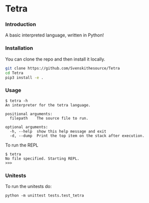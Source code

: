 # Tetra
### Introduction
A basic interpreted language, written in Python!
### Installation
You can clone the repo and then install it locally.
```bash
git clone https://github.com/Svenskithesource/Tetra
cd Tetra
pip3 install -e .
```
### Usage
```
$ tetra -h
An interpreter for the tetra language.

positional arguments:
  filepath    The source file to run.

optional arguments:
  -h, --help  show this help message and exit
  -d, --dump  Print the top item on the stack after execution.
```
To run the REPL
```
$ tetra
No file specified. Starting REPL.
>>>
 ```
### Unitests
To run the unitests do:

`python -m unittest tests.test_tetra`

